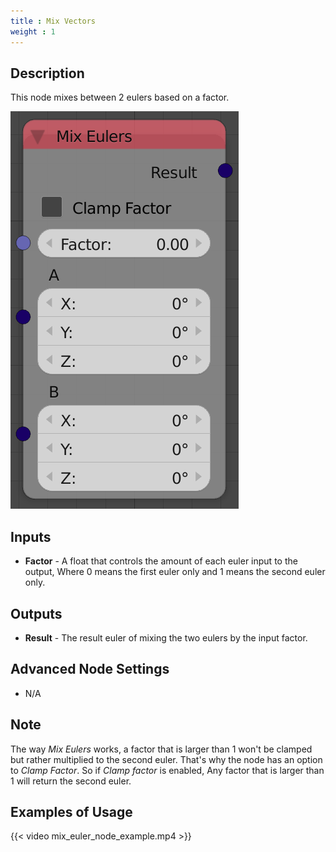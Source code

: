 ```yaml
---
title : Mix Vectors
weight : 1
---
```


## Description

This node mixes between 2 eulers based on a factor.

![image](mix_euler_node.png)

## Inputs

  - **Factor** - A float that controls the amount of each euler input to
    the output, Where 0 means the first euler only and 1 means the
    second euler only.

## Outputs

  - **Result** - The result euler of mixing the two eulers by the input
    factor.

## Advanced Node Settings

  - N/A

## Note

The way *Mix Eulers* works, a factor that is larger than 1 won't be
clamped but rather multiplied to the second euler. That's why the node
has an option to *Clamp Factor*. So if *Clamp factor* is enabled, Any
factor that is larger than 1 will return the second euler.

## Examples of Usage

{{< video mix_euler_node_example.mp4 >}}
